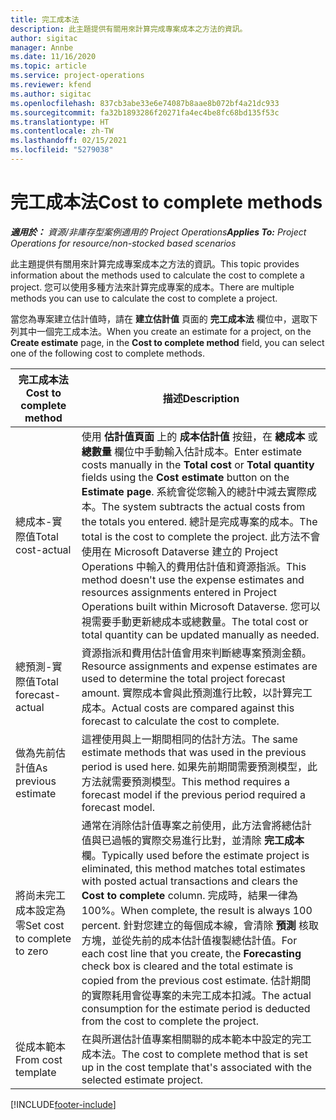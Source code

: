 ```yaml
---
title: 完工成本法
description: 此主題提供有關用來計算完成專案成本之方法的資訊。
author: sigitac
manager: Annbe
ms.date: 11/16/2020
ms.topic: article
ms.service: project-operations
ms.reviewer: kfend
ms.author: sigitac
ms.openlocfilehash: 837cb3abe33e6e74087b8aae8b072bf4a21dc933
ms.sourcegitcommit: fa32b1893286f20271fa4ec4be8fc68bd135f53c
ms.translationtype: HT
ms.contentlocale: zh-TW
ms.lasthandoff: 02/15/2021
ms.locfileid: "5279038"
---
```

# <a name="cost-to-complete-methods"></a><span data-ttu-id="5b09a-103">完工成本法</span><span class="sxs-lookup"><span data-stu-id="5b09a-103">Cost to complete methods</span></span>

<span data-ttu-id="5b09a-104">_**適用於：** 資源/非庫存型案例適用的 Project Operations_</span><span class="sxs-lookup"><span data-stu-id="5b09a-104">_**Applies To:** Project Operations for resource/non-stocked based scenarios_</span></span>

<span data-ttu-id="5b09a-105">此主題提供有關用來計算完成專案成本之方法的資訊。</span><span class="sxs-lookup"><span data-stu-id="5b09a-105">This topic provides information about the methods used to calculate the cost to complete a project.</span></span> <span data-ttu-id="5b09a-106">您可以使用多種方法來計算完成專案的成本。</span><span class="sxs-lookup"><span data-stu-id="5b09a-106">There are multiple methods you can use to calculate the cost to complete a project.</span></span> 

<span data-ttu-id="5b09a-107">當您為專案建立估計值時，請在 **建立估計值** 頁面的 **完工成本法** 欄位中，選取下列其中一個完工成本法。</span><span class="sxs-lookup"><span data-stu-id="5b09a-107">When you create an estimate for a project, on the **Create estimate** page, in the **Cost to complete method** field, you can select one of the following cost to complete methods.</span></span>

| <span data-ttu-id="5b09a-108">完工成本法</span><span class="sxs-lookup"><span data-stu-id="5b09a-108">Cost to complete method</span></span>    | <span data-ttu-id="5b09a-109">描述</span><span class="sxs-lookup"><span data-stu-id="5b09a-109">Description</span></span>                                                                                                                                                                                                                                                                                                                                                                                                                                                                                        |
|------------------------------|----------------------------------------------------------------------------------------------------------------------------------------------------------------------------------------------------------------------------------------------------------------------------------------------------------------------------------------------------------------------------------------------------------------------------------------------------------------------------------------------------|
| <span data-ttu-id="5b09a-110">總成本-實際值</span><span class="sxs-lookup"><span data-stu-id="5b09a-110">Total cost-actual</span></span>            | <span data-ttu-id="5b09a-111">使用 **估計值頁面** 上的 **成本估計值** 按鈕，在 **總成本** 或 **總數量** 欄位中手動輸入估計成本。</span><span class="sxs-lookup"><span data-stu-id="5b09a-111">Enter estimate costs manually in the **Total cost** or **Total quantity** fields using the **Cost estimate** button on the **Estimate page**.</span></span> <span data-ttu-id="5b09a-112">系統會從您輸入的總計中減去實際成本。</span><span class="sxs-lookup"><span data-stu-id="5b09a-112">The system subtracts the actual costs from the totals you entered.</span></span> <span data-ttu-id="5b09a-113">總計是完成專案的成本。</span><span class="sxs-lookup"><span data-stu-id="5b09a-113">The total is the cost to complete the project.</span></span> <span data-ttu-id="5b09a-114">此方法不會使用在 Microsoft Dataverse 建立的 Project Operations 中輸入的費用估計值和資源指派。</span><span class="sxs-lookup"><span data-stu-id="5b09a-114">This method doesn't use the expense estimates and resources assignments entered in Project Operations built within Microsoft Dataverse.</span></span> <span data-ttu-id="5b09a-115">您可以視需要手動更新總成本或總數量。</span><span class="sxs-lookup"><span data-stu-id="5b09a-115">The total cost or total quantity can be updated manually as needed.</span></span>  |
| <span data-ttu-id="5b09a-116">總預測-實際值</span><span class="sxs-lookup"><span data-stu-id="5b09a-116">Total forecast-actual</span></span>        | <span data-ttu-id="5b09a-117">資源指派和費用估計值會用來判斷總專案預測金額。</span><span class="sxs-lookup"><span data-stu-id="5b09a-117">Resource assignments and expense estimates are used to determine the total project forecast amount.</span></span> <span data-ttu-id="5b09a-118">實際成本會與此預測進行比較，以計算完工成本。</span><span class="sxs-lookup"><span data-stu-id="5b09a-118">Actual costs are compared against this forecast to calculate the cost to complete.</span></span>                                                                                                                                                                                                                                                                          |
| <span data-ttu-id="5b09a-119">做為先前估計值</span><span class="sxs-lookup"><span data-stu-id="5b09a-119">As previous estimate</span></span>         | <span data-ttu-id="5b09a-120">這裡使用與上一期間相同的估計方法。</span><span class="sxs-lookup"><span data-stu-id="5b09a-120">The same estimate methods that was used in the previous period is used here.</span></span> <span data-ttu-id="5b09a-121">如果先前期間需要預測模型，此方法就需要預測模型。</span><span class="sxs-lookup"><span data-stu-id="5b09a-121">This method requires a forecast model if the previous period required a forecast model.</span></span>                                                                                                                                                                                                                                                                                                                           |
| <span data-ttu-id="5b09a-122">將尚未完工成本設定為零</span><span class="sxs-lookup"><span data-stu-id="5b09a-122">Set cost to complete to zero</span></span> | <span data-ttu-id="5b09a-123">通常在消除估計值專案之前使用，此方法會將總估計值與已過帳的實際交易進行比對，並清除 **完工成本** 欄。</span><span class="sxs-lookup"><span data-stu-id="5b09a-123">Typically used before the estimate project is eliminated, this method matches total estimates with posted actual transactions and clears the **Cost to complete** column.</span></span> <span data-ttu-id="5b09a-124">完成時，結果一律為 100%。</span><span class="sxs-lookup"><span data-stu-id="5b09a-124">When complete, the result is always 100 percent.</span></span> <span data-ttu-id="5b09a-125">針對您建立的每個成本線，會清除 **預測** 核取方塊，並從先前的成本估計值複製總估計值。</span><span class="sxs-lookup"><span data-stu-id="5b09a-125">For each cost line that you create, the **Forecasting** check box is cleared and the total estimate is copied from the previous cost estimate.</span></span> <span data-ttu-id="5b09a-126">估計期間的實際耗用會從專案的未完工成本扣減。</span><span class="sxs-lookup"><span data-stu-id="5b09a-126">The actual consumption for the estimate period is deducted from the cost to complete the project.</span></span>              |
| <span data-ttu-id="5b09a-127">從成本範本</span><span class="sxs-lookup"><span data-stu-id="5b09a-127">From cost template</span></span>           | <span data-ttu-id="5b09a-128">在與所選估計值專案相關聯的成本範本中設定的完工成本法。</span><span class="sxs-lookup"><span data-stu-id="5b09a-128">The cost to complete method that is set up in the cost template that's associated with the selected estimate project.</span></span>                                                                                                                                                                                                                                                                                                                                                                          |


[!INCLUDE[footer-include](../includes/footer-banner.md)]